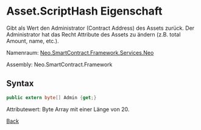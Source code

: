 # Asset.ScriptHash Eigenschaft

Gibt als Wert den Administrator (Contract Address) des Assets zurück. Der Administrator hat das Recht Attribute des Assets zu ändern (z.B. total Amount, name, etc.).

Namenraum: [Neo.SmartContract.Framework.Services.Neo](../../neo.md)

Assembly: Neo.SmartContract.Framework

## Syntax

```c#
public extern byte[] Admin {get;}
```

Attributewert: Byte Array mit einer Länge von 20. 



[Back](../Asset.md)
